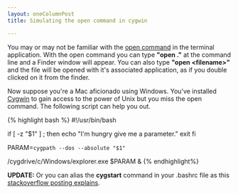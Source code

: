 ```yaml
--- 
layout: oneColumnPost
title: Simulating the open command in cygwin

---
```


You may or may not be familiar with the [open command][openCommand] in the terminal application.  With the open command you can type **"open ."** at the command line and a Finder window will appear.  You can also type **"open &lt;filename&gt;"** and the file will be opened with it's associated application, as if you double clicked on it from the finder.

Now suppose you're a Mac aficionado using Windows.  You've installed [Cygwin][cygwin] to gain access to the power of Unix but you miss the open command.  The following script can help you out.

{% highlight bash %}
#!/usr/bin/bash

if [ -z "$1" ] ; then
  echo "I'm hungry give me a parameter."
  exit
fi

PARAM=`cygpath --dos --absolute "$1"`

/cygdrive/c/Windows/explorer.exe $PARAM &
{% endhighlight%}

**UPDATE:** Or you can alias the **cygstart** command in your .bashrc file as this [stackoverflow posting explains][overflowPost].



[openCommand]: http://ss64.com/osx/open.html
[cygwin]: http://www.cygwin.com
[overflowPost]: http://stackoverflow.com/questions/577595/open-a-file-from-cygwin
